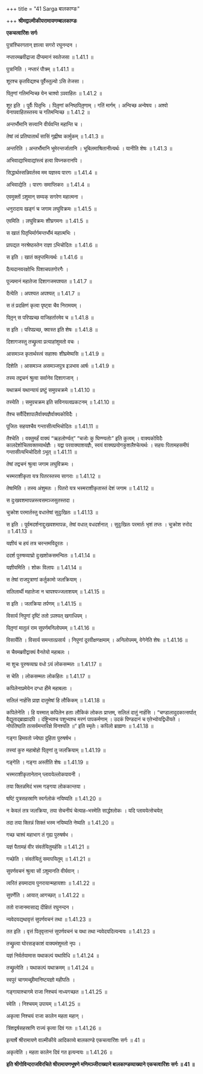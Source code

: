 +++
title = "41 Sarga बालकाण्डः"

+++
**श्रीमद्वाल्मीकीयरामायणम्बालकाण्डः**

**एकचत्वारिंशः सर्गः**

पुत्रांश्चिरगतान् ज्ञात्वा सगरो रघुनन्दन ।

नप्तारमब्रवीद्राजा दीप्यमानं स्वतेजसा ॥ 1.41.1 ॥

पुत्रानिति । नप्तारं पौत्रम् ॥ 1.41.1 ॥

शूरश्च कृतविद्यश्च पूर्वैस्तुल्यो ऽसि तेजसा ।

पितृ़णां गतिमन्विच्छ येन चाश्वो ऽपवाहितः ॥ 1.41.2 ॥

शूर इति । पूर्वैः पितृभिः । पितृ़णां कनिष्ठपितृ़णाम् । गतिं मार्गम् । अन्विच्छ अन्वेषय । अश्वो येनापवाहितस्तस्य च गतिमन्विच्छ ॥ 1.41.2 ॥

अन्तर्भौमानि सत्त्वानि वीर्यवन्ति महान्ति च ।

तेषां त्वं प्रतिघातार्थं सासिं गृह्णीष्व कार्मुकम् ॥ 1.41.3 ॥

अन्तरिति । अन्तर्भौमानि भूमेरन्तर्जातानि । भूबिलमाश्रितानीत्यर्थः । यानीति शेषः ॥ 1.41.3 ॥

अभिवाद्याभिवाद्यांस्त्वं हत्वा विघ्नकरानपि ।

सिद्धार्थस्सन्निवर्तस्व मम यज्ञस्य पारगः ॥ 1.41.4 ॥

अभिवाद्येति । पारगः समाप्तिकरः ॥ 1.41.4 ॥

एवमुक्तों ऽशुमान् सम्यक् सगरेण महात्मना ।

धनुरादाय खङ्गं च जगाम लघुविक्रमः ॥ 1.41.5 ॥

एवमिति । लघुविक्रमः शीघ्रगमनः ॥ 1.41.5 ॥

स खातं पितृभिर्मार्गमन्तर्भौमं महात्मभिः ।

प्रापद्यत नरश्रेष्ठस्तेन राज्ञा ऽभिचोदितः ॥ 1.41.6 ॥

स इति । खातं क्लृप्तमित्यर्थः ॥ 1.41.6 ॥

दैत्यदानवरक्षोभिः पिशाचपतगोरगैः ।

पूज्यमानं महातेजा दिशागजमपश्यत ॥ 1.41.7 ॥

दैत्येति । अपश्यत अपश्यत् ॥ 1.41.7 ॥

स तं प्रदक्षिणं कृत्वा पृष्ट्वा चैव निरामयम् ।

पितृ़न् स परिपप्रच्छ वाजिहर्तारमेव च ॥ 1.41.8 ॥

स इति । परिपप्रच्छ, क्वास्त इति शेषः ॥ 1.41.8 ॥

दिशागजस्तु तच्छ्रुत्वा प्रत्याहांशुमतो वचः ।

आसमञ्ज कृतार्थस्त्वं सहाश्वः शीघ्रमेष्यसि ॥ 1.41.9 ॥

दिशेति । आसमञ्ज असमञ्जपुत्र इञभाव आर्षः ॥ 1.41.9 ॥

तस्य तद्वचनं श्रुत्वा सर्वानेव दिशागजान् ।

यथाक्रमं यथान्यायं प्रष्टुं समुपचक्रमे ॥ 1.41.10 ॥

तस्येति । समुपचक्रम इति सविनयत्वप्रकटनम् ॥ 1.41.10 ॥

तैश्च सर्वैर्दिशापालैर्वाक्यज्ञैर्वाक्यकोविदैः ।

पूजितः सहयश्चैव गन्तासीत्यभिचोदितः ॥ 1.41.11 ॥

तैश्चेति । वक्तुमर्हं वाक्यं “ऋहलोर्ण्यत्” “चजोः कु घिण्ण्यतोः” इति कुत्वम् । वाक्यकोविदैः कालदेशोचितवक्तव्यार्थज्ञैः । यद्वा परवाक्याशयज्ञैः, स्वयं वाक्यप्रयोगकुशलैश्चेत्यर्थः । सहयः पितामहसमीपं गन्तासीत्यभिचोदितो ऽभूत् ॥ 1.41.11 ॥

तेषां तद्वचनं श्रुत्वा जगाम लघुविक्रमः ।

भस्मराशीकृता यत्र पितरस्तस्य सागराः ॥ 1.41.12 ॥

तेषामिति । तस्य अंशुमतः । पितरो यत्र भस्मराशीकृतास्तं देशं जगाम ॥ 1.41.12 ॥

स दुःखवशमापन्नस्त्वसमञ्जसुतस्तदा ।

चुक्रोश परमार्तस्तु वधात्तेषां सुदुःखितः ॥ 1.41.13 ॥

स इति । पूर्वमदर्शनाद्दुःखवशमापन्नः, तेषां वधात् वधदर्शनात् । सुदुःखितः परमार्तः भृशं तप्तः । चुक्रोश रुरोद ॥ 1.41.13 ॥

यज्ञीयं च हयं तत्र चरन्तमविदूरतः ।

ददर्श पुरुषव्याघ्रो दुःखशोकसमन्वितः ॥ 1.41.14 ॥

यज्ञीयमिति । शोकः विलापः ॥ 1.41.14 ॥

स तेषां राजपुत्राणां कर्तुकामो जलक्रियाम् ।

सलिलार्थी महातेजा न चापश्यज्जलाशयम् ॥ 1.41.15 ॥

स इति । जलक्रिया तर्पणम् ॥ 1.41.15 ॥

विसार्य निपुणां दृष्टिं ततो ऽपश्यत् खगाधिपम् ।

पितृ़णां मातुलं राम सुपर्णमनिलोपमम् ॥ 1.41.16 ॥

विसार्येति । विसार्य समन्तात्प्रसार्य । निपुणां दूरवीक्षणक्षमाम् । अनिलोपमम्, वेगेनेति शेषः ॥ 1.41.16 ॥

स चैवमब्रवीद्वाक्यं वैनतेयो महाबलः ।

मा शुचः पुरुषव्याघ्र वधो ऽयं लोकसम्मतः ॥ 1.41.17 ॥

स चेति । लोकसम्मतः लोकहितः ॥ 1.41.17 ॥

कपिलेनाप्रमेयेन दग्धा हीमे महाबलाः ।

सलिलं नार्हसि प्राज्ञ दातुमेषां हि लौकिकम् ॥ 1.41.18 ॥

कपिलेनेति । हि यस्मात् कपिलेन हताः लौकिकं लोकतः प्राप्तम्, सलिलं दातुं नार्हसि । “चण्डालादुदकात्सर्पात् वैद्युताद्ब्राह्मादपि । दंष्ट्रिभ्यश्च पशुभ्यश्च मरणं पापकर्मणाम् । उदकं पिण्डदानं च एतेभ्योयद्विधीयते । नोपतिष्ठति तत्सर्वमन्तरिक्षे विनश्यति ॥” इति स्मृतेः। कपिलो ब्राह्मणः ॥ 1.41.18 ॥

गङ्गा हिमवतो ज्येष्ठा दुहिता पुरुषर्षभ ।

तस्यां कुरु महाबोहो पितृ़णां तु जलक्रियाम् ॥ 1.41.19 ॥

गङ्गेति । गङ्गा अस्तीति शेषः ॥ 1.41.19 ॥

भस्मराशीकृतानेतान् प्लावयेल्लोकपावनी ।

तया क्लिन्नमिदं भस्म गङ्गया लोककान्तया ।

षष्टिं पुत्रसहस्राणि स्वर्गलोकं नयिष्यति ॥ 1.41.20 ॥

न केवलं तत्र जलक्रिया, तया सेचनीयं चेत्याह–भस्मेति सार्द्धश्लोकः । यदि प्लावयेत्सेचयेत्

तदा तया क्लिन्नं सिक्तं भस्म नयिष्यति नेष्यति ॥ 1.41.20 ॥

गच्छ चाश्वं महाभाग तं गृह्य पुरुषर्षभ ।

यज्ञं पैतामहं वीर संवर्तयितुमर्हसि ॥ 1.41.21 ॥

गच्छेति । संवर्तयितुं समापयितुम् ॥ 1.41.21 ॥

सुपर्णवचनं श्रुत्वा सों ऽशुमानति वीर्यवान् ।

त्वरितं हयमादाय पुनरायान्महायशाः ॥ 1.41.22 ॥

सुपर्णेति । आयात् आगच्छत् ॥ 1.41.22 ॥

ततो राजानमासाद्य दीक्षितं रघुनन्दन ।

न्यवेदयद्यथावृत्तं सुपर्णवचनं तथा ॥ 1.41.23 ॥

तत इति । वृत्तं पितृवृत्तान्तं सुपर्णवचनं च यथा तथा न्यवेदयदित्यन्वयः ॥ 1.41.23 ॥

तच्छ्रुत्वा घोरसङ्काशं वाक्यमंशुमतो नृपः ।

यज्ञं निर्वर्तयामास यथाकल्पं यथाविधि ॥ 1.41.24 ॥

तच्छ्रुत्वेति । यथाकल्पं यथाक्रमम् ॥ 1.41.24 ॥

स्वपुरं चागमच्छ्रीमानिष्टयज्ञो महीपतिः ।

गङ्गायाश्चागमे राजा निश्चयं नाध्यगच्छत ॥ 1.41.25 ॥

स्वेति । निश्चयम् उपायम् ॥ 1.41.25 ॥

अकृत्वा निश्चयं राजा कालेन महता महान् ।

त्रिंशद्वर्षसहस्राणि राज्यं कृत्वा दिवं गतः ॥ 1.41.26 ॥

इत्यार्षे श्रीरामायणे वाल्मीकीये आदिकाव्ये बालकाण्डे एकचत्वारिंशः सर्गः ॥ 41 ॥

अकृत्वेति । महता कालेन दिवं गत इत्यन्वयः ॥ 1.41.26 ॥

**इति श्रीगोविन्दराजविरचिते श्रीरामायणभूषणे मणिमञ्जीराख्याने बालकाण्डव्याख्याने एकचत्वारिंशः सर्गः ॥ 41 ॥**
